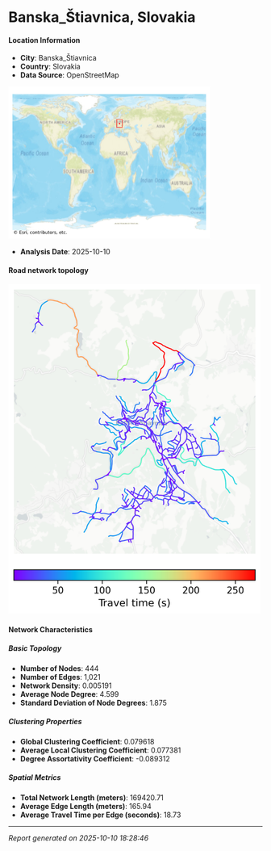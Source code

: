 # Banska_Štiavnica, Slovakia

#### Location Information

- **City**: Banska_Štiavnica
- **Country**: Slovakia
- **Data Source**: OpenStreetMap
<img src="Banska_Štiavnica_location.png" alt="Banska_Štiavnica Location Map" width="400" />

- **Analysis Date**: 2025-10-10

#### Road network topology

<img src="Banska_Štiavnica_network_map.png" alt="Banska_Štiavnica Road Network Map" width="500"/>

#### Network Characteristics

##### Basic Topology

- **Number of Nodes**: 444
- **Number of Edges**: 1,021
- **Network Density**: 0.005191
- **Average Node Degree**: 4.599
- **Standard Deviation of Node Degrees**: 1.875

##### Clustering Properties

- **Global Clustering Coefficient**: 0.079618
- **Average Local Clustering Coefficient**: 0.077381
- **Degree Assortativity Coefficient**: -0.089312

##### Spatial Metrics

- **Total Network Length (meters)**: 169420.71
- **Average Edge Length (meters)**: 165.94
- **Average Travel Time per Edge (seconds)**: 18.73

---
*Report generated on 2025-10-10 18:28:46*
